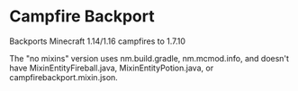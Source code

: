 # Campfire Backport
 Backports Minecraft 1.14/1.16 campfires to 1.7.10

The "no mixins" version uses nm.build.gradle, nm.mcmod.info, and doesn't have MixinEntityFireball.java, MixinEntityPotion.java, or campfirebackport.mixin.json.
